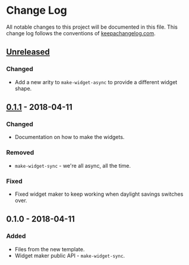 # Change Log
All notable changes to this project will be documented in this file. This change log follows the conventions of [keepachangelog.com](http://keepachangelog.com/).

## [Unreleased]
### Changed
- Add a new arity to `make-widget-async` to provide a different widget shape.

## [0.1.1] - 2018-04-11
### Changed
- Documentation on how to make the widgets.

### Removed
- `make-widget-sync` - we're all async, all the time.

### Fixed
- Fixed widget maker to keep working when daylight savings switches over.

## 0.1.0 - 2018-04-11
### Added
- Files from the new template.
- Widget maker public API - `make-widget-sync`.

[Unreleased]: https://github.com/your-name/audio-visualizer/compare/0.1.1...HEAD
[0.1.1]: https://github.com/your-name/audio-visualizer/compare/0.1.0...0.1.1
